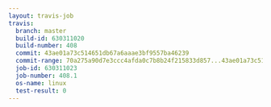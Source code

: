 ```yaml
---
layout: travis-job
travis:
  branch: master
  build-id: 630311020
  build-number: 408
  commit: 43ae01a73c514651db67a6aaae3bf9557ba46239
  commit-range: 70a275a90d7e3ccc4afda0c7b8b24f215833d857...43ae01a73c514651db67a6aaae3bf9557ba46239
  job-id: 630311023
  job-number: 408.1
  os-name: linux
  test-result: 0
---
```

